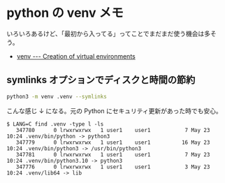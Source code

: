 # python の venv メモ

いろいろあるけど、「最初から入ってる」ってことでまだまだ使う機会は多そう。

- [venv --- Creation of virtual environments](https://docs.python.org/ja/3/library/venv.html)

## symlinks オプションでディスクと時間の節約

```sh
python3 -m venv .venv --symlinks
```

こんな感じ ↓ になる。元の Python にセキュリティ更新があった時でも安心。

```console
$ LANG=C find .venv -type l -ls
   347780      0 lrwxrwxrwx   1 user1    user1           7 May 23 10:24 .venv/bin/python -> python3
   347779      0 lrwxrwxrwx   1 user1    user1          16 May 23 10:24 .venv/bin/python3 -> /usr/bin/python3
   347781      0 lrwxrwxrwx   1 user1    user1           7 May 23 10:24 .venv/bin/python3.10 -> python3
   347776      0 lrwxrwxrwx   1 user1    user1           3 May 23 10:24 .venv/lib64 -> lib
```
